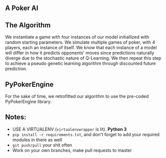 ## A Poker AI 

## The Algorithm
We instantiate a game with four instances of our model initiallized with random starting parameters. We simulate multiple games of poker, with 4 players, each an instance of itself. We know that each instance of a model will differ in how it predicts opponents' moves since predictions naturally diverge due to the stochastic nature of Q-Learning. We then repeat this step to achieve a pseudo genetic learning algorithm through discounted future prediction.

## PyPokerEngine
For the sake of time, we retrofitted our algorithm to use the pre-coded PyPokerEngine library.

## Notes:
* USE A VIRTUALENV (`virtualenvwrapper` is lit). **Python 3**
* `pip install -r requirements.txt`, and don't forget to add your required modules in there as well
* `git push/pull` your shit often
* Work on your own branches, make pull requests to master

